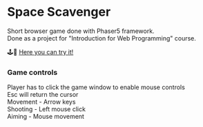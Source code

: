 # Space Scavenger
Short browser game done with Phaser5 framework. <br>
Done as a project for "Introduction for Web Programming" course.

🕹️👾 [Here you can try it!](https://ltoikon.github.io/Space-Scavenger/)

### Game controls
Player has to click the game window to enable mouse controls<br>
Esc will return the cursor<br>
Movement - Arrow keys<br>
Shooting - Left mouse click<br>
Aiming - Mouse movement<br>
